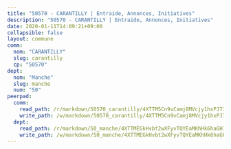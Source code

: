 ```yaml
---
title: "50570 - CARANTILLY | Entraide, Annonces, Initiatives"
description: "50570 - CARANTILLY | Entraide, Annonces, Initiatives"
date: 2020-01-11T14:09:21+09:00
collapsible: false
layout: commune
comm:
  nom: "CARANTILLY"
  slug: carantilly
  cp: "50570"
dept:
  nom: "Manche"
  slug: manche
  num: "50"
peerpad:
  comm:
    read_path: /r/markdown/50570_carantilly/4XTTM5Cn9vCamj8MVcjy1hxPJ73QeF7zsvUk1JZp1suvCnq41
    write_path: /w/markdown/50570_carantilly/4XTTM5Cn9vCamj8MVcjy1hxPJ73QeF7zsvUk1JZp1suvCnq41-K3TgUHA2mTzK9qTuKeECfJewT2ZEpnrtoeJM7gkJj35J5Z65UnMZETBJrJLGctNFXe33hNL7vhY22ScsrQ7pnfX1D7KbRKoEpMVQGbUgFuBiqSripsXk8Ma1XbQLVxT49KC9VEPw
  dept:
    read_path: /r/markdown/50_manche/4XTTMEGkHvbt2wXFyvTQYEaMKhHk6haGH1SzsRNevKgBDTuXr
    write_path: /w/markdown/50_manche/4XTTMEGkHvbt2wXFyvTQYEaMKhHk6haGH1SzsRNevKgBDTuXr-K3TgUSx1rwmRRLqHcTLLdo4dVfTRKvf94KKagmUFPevWSp2f9nuc6fJF25TtLArzK8teuQ5TvuAMqW38N2MYgT18hBoXtjmKX9WuSn2vkujmSJPp3gF4gsuMmfEM8Th4Ap94heFE
---
```


